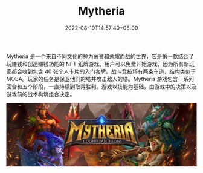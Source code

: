 ﻿---
title: "Mytheria"
description: "Mytheria 是一个来自不同文化的神为荣誉和荣耀而战的世界，它是第一款结合了玩赚钱和创造赚钱功能的 NFT 纸牌游戏。用户可以免费开始游戏，因为所有新玩家都会收到包含 40 张个人卡片的入门套牌。"
date: 2022-08-19T14:57:40+08:00
lastmod: 2022-08-19T14:57:40+08:00
draft: false
authors: ["Simon"]
featuredImage: "mytheria.png"
tags: ["NFT Games","Mytheria"]
categories: ["nfts"]
nfts: ["NFT Games"]
blockchain: "BSC"
website: "https://mytheria.io/"
twitter: "https://twitter.com/mytheria_MYRA"
discord: ""
telegram: ""
github: ""
youtube: ""
twitch: ""
facebook: ""
instagram: ""
reddit: ""
medium: ""
steam: ""
gitbook: ""
googleplay: ""
appstore: ""
status: "Live"
weight: 
lightgallery: true
toc: true
pinned: false
recommend: false
recommend1: false
---
Mytheria 是一个来自不同文化的神为荣誉和荣耀而战的世界，它是第一款结合了玩赚钱和创造赚钱功能的 NFT 纸牌游戏。用户可以免费开始游戏，因为所有新玩家都会收到包含 40 张个人卡片的入门套牌。战斗竞技场有两条车道，结构类似于 MOBA。玩家的任务是保卫他们的塔并攻击敌人的塔。Mytheria 游戏包含一系列回合和五个阶段，一直持续到取得胜利。游戏以技能为基础，由游戏中的决策以及游戏前的战术构筑组合决定。

![配图](10845360.jpg)
